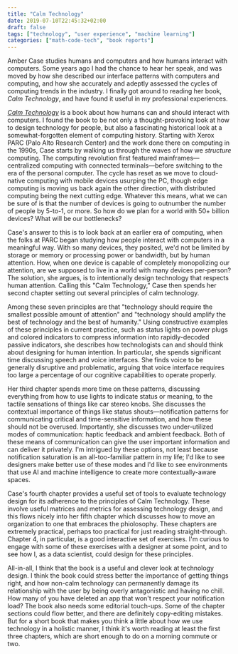 ```yaml
---
title: "Calm Technology"
date: 2019-07-10T22:45:32+02:00
draft: false
tags: ["technology", "user experience", "machine learning"]
categories: ["math-code-tech", "book reports"]
---
```


Amber Case studies humans and computers and how humans interact with computers. Some years ago I had the chance to hear her speak, and was moved by how she described our interface patterns with computers and computing, and how she accurately and adeptly assessed the cycles of computing trends in the industry. I finally got around to reading her book, _Calm Technology_, and have found it useful in my professional experiences.

<!--more-->

[_Calm Technology_](http://shop.oreilly.com/product/0636920039747.do) is a book about how humans can and should interact with computers. I found the book to be not only a thought-provoking look at how to design technology for people, but also a fascinating historical look at a somewhat-forgotten element of computing history. Starting with Xerox PARC (Palo Alto Research Center) and the work done there on computing in the 1990s, Case starts by walking us through the waves of how we _structure_ computing. The computing revolution first featured mainframes—centralized computing with connected terminals—before switching to the era of the personal computer. The cycle has reset as we move to cloud-native computing with mobile devices usurping the PC, though edge computing is moving us back again the other direction, with distributed computing being the next cutting edge. Whatever this means, what we can be sure of is that the number of devices is going to outnumber the number of people by 5-to-1, or more. So how do we plan for a world with 50+ billion devices? What will be our bottlenecks?

Case's answer to this is to look back at an earlier era of computing, when the folks at PARC began studying how people interact with computers in a meaningful way. With so many devices, they posited, we'd not be limited by storage or memory or processing power or bandwidth, but by human attention. How, when one device is capable of completely monopolizing our attention, are we supposed to live in a world with many devices per-person? The solution, she argues, is to intentionally design technology that respects human attention. Calling this "Calm Technology," Case then spends her second chapter setting out several principles of calm technology.

Among these seven principles are that "technology should require the smallest possible amount of attention" and "technology should amplify the best of technology and the best of humanity." Using constructive examples of these principles in current practice, such as status lights on power plugs and colored indicators to compress information into rapidly-decoded passive indicators, she describes how technologists can and should think about designing for human intention. In particular, she spends significant time discussing speech and voice interfaces. She finds voice to be generally disruptive and problematic, arguing that voice interface requires too large a percentage of our cognitive capabilities to operate properly.

Her third chapter spends more time on these patterns, discussing everything from how to use lights to indicate status or meaning, to the tactile sensations of things like car stereo knobs. She discusses the contextual importance of things like status shouts—notification patterns for communicating critical and time-sensitive information, and how these should not be overused. Importantly, she discusses two under-utilized modes of communication: haptic feedback and ambient feedback. Both of these means of communication can give the user important information and can deliver it privately. I'm intrigued by these options, not least because notification saturation is an all-too-familiar pattern in my life; I'd like to see designers make better use of these modes and I'd like to see environments that use AI and machine intelligence to create more contextually-aware spaces.

Case's fourth chapter provides a useful set of tools to evaluate technology design for its adherence to the principles of Calm Technology. These involve useful matrices and metrics for assessing technology design, and this flows nicely into her fifth chapter which discusses how to move an organization to one that embraces the phiolosophy. These chapters are extremely practical, perhaps too practical for just reading straight-through. Chapter 4, in particular, is a good interactive set of exercises. I'm curious to engage with some of these exercises with a designer at some point, and to see how I, as a data scientist, could design for these principles.

All-in-all, I think that the book is a useful and clever look at technology design. I think the book could stress better the importance of getting things right, and how non-calm technology can permanently damage its relationship with the user by being overly antagonistic and having no chill. How many of you have deleted an app that won't respect your notification load? The book also needs some editorial touch-ups. Some of the chapter sections could flow better, and there are definitely copy-editing mistakes. But for a short book that makes you think a little about how we use technology in a holistic manner, I think it's worth reading at least the first three chapters, which are short enough to do on a morning commute or two.